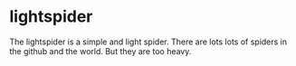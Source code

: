 # lightspider
The lightspider is a simple and light spider. There are lots lots of spiders in the github and the world. But they are too heavy.
